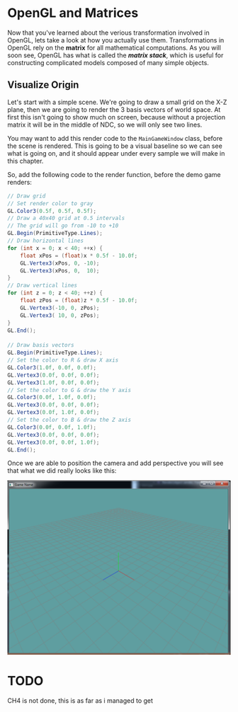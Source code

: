 # OpenGL and Matrices
Now that you've learned about the verious transformation involved in OpenGL, lets take a look at how you actually use them. Transformations in OpenGL rely on the __matrix__ for all mathematical computations. As you will soon see, OpenGL has what is called the ___matrix stack___, which is useful for constructing complicated models composed of many simple objects.

## Visualize Origin
Let's start with a simple scene. We're going to draw a small grid on the X-Z plane, then we are going to render the 3 basis vectors of world space. At first this isn't going to show much on screen, because without a projection matrix it will be in the middle of NDC, so we will only see two lines.

You may want to add this render code to the ```MainGameWindow``` class, before the scene is rendered. This is going to be a visual baseline so we can see what is going on, and it should appear under every sample we will make in this chapter.

So, add the following code to the render function, before the demo game renders:

```cs
// Draw grid
// Set render color to gray
GL.Color3(0.5f, 0.5f, 0.5f);
// Draw a 40x40 grid at 0.5 intervals
// The grid will go from -10 to +10
GL.Begin(PrimitiveType.Lines);
// Draw horizontal lines
for (int x = 0; x < 40; ++x) {
    float xPos = (float)x * 0.5f - 10.0f;
    GL.Vertex3(xPos, 0, -10);
    GL.Vertex3(xPos, 0,  10);
}
// Draw vertical lines
for (int z = 0; z < 40; ++z) {
    float zPos = (float)z * 0.5f - 10.0f;
    GL.Vertex3(-10, 0, zPos);
    GL.Vertex3( 10, 0, zPos);
}
GL.End();

// Draw basis vectors
GL.Begin(PrimitiveType.Lines);
// Set the color to R & draw X axis
GL.Color3(1.0f, 0.0f, 0.0f);
GL.Vertex3(0.0f, 0.0f, 0.0f);
GL.Vertex3(1.0f, 0.0f, 0.0f);
// Set the color to G & draw the Y axis
GL.Color3(0.0f, 1.0f, 0.0f);
GL.Vertex3(0.0f, 0.0f, 0.0f);
GL.Vertex3(0.0f, 1.0f, 0.0f);
// Set the color to B & draw the Z axis
GL.Color3(0.0f, 0.0f, 1.0f);
GL.Vertex3(0.0f, 0.0f, 0.0f);
GL.Vertex3(0.0f, 0.0f, 1.0f);
GL.End();
```

Once we are able to position the camera and add perspective you will see that what we did really looks like this:

![REAL](reality.png)

# TODO
CH4 is not done, this is as far as i managed to get
